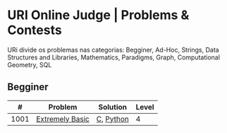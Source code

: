 # URI Online Judge | Problems & Contests

URi divide os problemas nas categorias: Begginer, Ad-Hoc, Strings, Data Structures and Libraries, Mathematics, Paradigms, Graph, Computational Geometry, SQL

## Begginer

| # | Problem | Solution | Level |
| - | ----- | -------- | ---------- |
| 1001 | [Extremely Basic](https://www.urionlinejudge.com.br/judge/en/problems/view/1001) | [C](begginer/1001.c), [Python](/begginer/1001.py) | 4 |
